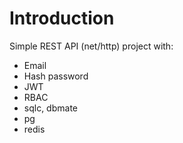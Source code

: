 # Introduction

Simple REST API (net/http) project with:

- Email
- Hash password
- JWT
- RBAC
- sqlc, dbmate
- pg
- redis
